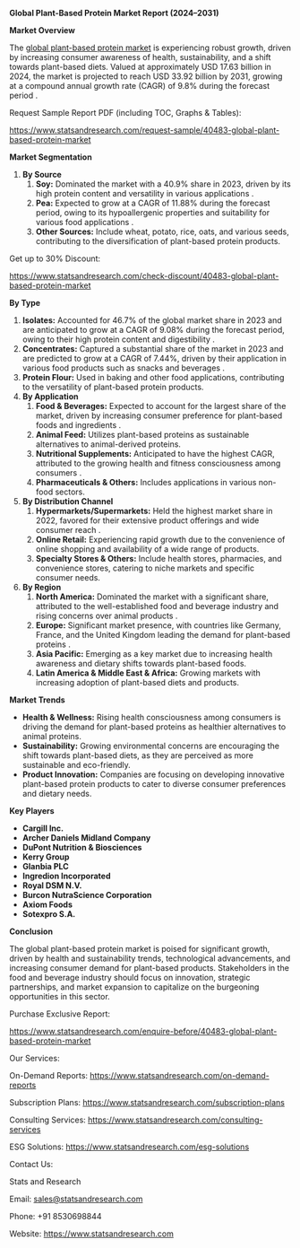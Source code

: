 ﻿**Global Plant-Based Protein Market Report (2024–2031)**

**Market Overview**

The [global plant-based protein market](https://www.statsandresearch.com/report/40483-global-plant-based-protein-market) is experiencing robust growth, driven by increasing consumer awareness of health, sustainability, and a shift towards plant-based diets. Valued at approximately USD 17.63 billion in 2024, the market is projected to reach USD 33.92 billion by 2031, growing at a compound annual growth rate (CAGR) of 9.8% during the forecast period .

Request Sample Report PDF (including TOC, Graphs & Tables):

<https://www.statsandresearch.com/request-sample/40483-global-plant-based-protein-market>

**Market Segmentation**

1. **By Source**
   1. **Soy:** Dominated the market with a 40.9% share in 2023, driven by its high protein content and versatility in various applications .
   1. **Pea:** Expected to grow at a CAGR of 11.88% during the forecast period, owing to its hypoallergenic properties and suitability for various food applications .
   1. **Other Sources:** Include wheat, potato, rice, oats, and various seeds, contributing to the diversification of plant-based protein products.

Get up to 30% Discount:

<https://www.statsandresearch.com/check-discount/40483-global-plant-based-protein-market>

**By Type**

1. **Isolates:** Accounted for 46.7% of the global market share in 2023 and are anticipated to grow at a CAGR of 9.08% during the forecast period, owing to their high protein content and digestibility .
1. **Concentrates:** Captured a substantial share of the market in 2023 and are predicted to grow at a CAGR of 7.44%, driven by their application in various food products such as snacks and beverages .
1. **Protein Flour:** Used in baking and other food applications, contributing to the versatility of plant-based protein products.
1. **By Application**
   1. **Food & Beverages:** Expected to account for the largest share of the market, driven by increasing consumer preference for plant-based foods and ingredients .
   1. **Animal Feed:** Utilizes plant-based proteins as sustainable alternatives to animal-derived proteins.
   1. **Nutritional Supplements:** Anticipated to have the highest CAGR, attributed to the growing health and fitness consciousness among consumers .
   1. **Pharmaceuticals & Others:** Includes applications in various non-food sectors.
1. **By Distribution Channel**
   1. **Hypermarkets/Supermarkets:** Held the highest market share in 2022, favored for their extensive product offerings and wide consumer reach .
   1. **Online Retail:** Experiencing rapid growth due to the convenience of online shopping and availability of a wide range of products.
   1. **Specialty Stores & Others:** Include health stores, pharmacies, and convenience stores, catering to niche markets and specific consumer needs.
1. **By Region**
   1. **North America:** Dominated the market with a significant share, attributed to the well-established food and beverage industry and rising concerns over animal products .
   1. **Europe:** Significant market presence, with countries like Germany, France, and the United Kingdom leading the demand for plant-based proteins .
   1. **Asia Pacific:** Emerging as a key market due to increasing health awareness and dietary shifts towards plant-based foods.
   1. **Latin America & Middle East & Africa:** Growing markets with increasing adoption of plant-based diets and products.

**Market Trends**

- **Health & Wellness:** Rising health consciousness among consumers is driving the demand for plant-based proteins as healthier alternatives to animal proteins.
- **Sustainability:** Growing environmental concerns are encouraging the shift towards plant-based diets, as they are perceived as more sustainable and eco-friendly.
- **Product Innovation:** Companies are focusing on developing innovative plant-based protein products to cater to diverse consumer preferences and dietary needs.

**Key Players**

- **Cargill Inc.**
- **Archer Daniels Midland Company**
- **DuPont Nutrition & Biosciences**
- **Kerry Group**
- **Glanbia PLC**
- **Ingredion Incorporated**
- **Royal DSM N.V.**
- **Burcon NutraScience Corporation**
- **Axiom Foods**
- **Sotexpro S.A.**

**Conclusion**

The global plant-based protein market is poised for significant growth, driven by health and sustainability trends, technological advancements, and increasing consumer demand for plant-based products. Stakeholders in the food and beverage industry should focus on innovation, strategic partnerships, and market expansion to capitalize on the burgeoning opportunities in this sector.

Purchase Exclusive Report:

<https://www.statsandresearch.com/enquire-before/40483-global-plant-based-protein-market>



Our Services:

On-Demand Reports: <https://www.statsandresearch.com/on-demand-reports>

Subscription Plans: <https://www.statsandresearch.com/subscription-plans>

Consulting Services: <https://www.statsandresearch.com/consulting-services>

ESG Solutions: <https://www.statsandresearch.com/esg-solutions>


Contact Us:

Stats and Research

Email: <sales@statsandresearch.com>

Phone: +91 8530698844

Website: <https://www.statsandresearch.com>






